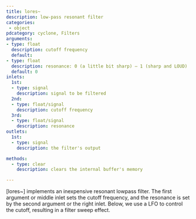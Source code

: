 ```yaml
---
title: lores~
description: low-pass resonant filter
categories:
 - object
pdcategory: cyclone, Filters
arguments:
- type: float
  description: cutoff frequency
  default:
- type: float
  description: resonance: 0 (a little bit sharp) — 1 (sharp and LOUD)
  default: 0
inlets:
  1st:
  - type: signal
    description: signal to be filtered
  2nd:
  - type: float/signal
    description: cutoff frequency
  3rd:
  - type: float/signal
    description: resonance
outlets:
  1st:
  - type: signal
    description: the filter's output

methods:
  - type: clear
    description: clears the internal buffer's memory

---
```


[lores~] implements an inexpensive resonant lowpass filter. The first argument or middle inlet sets the cutoff frequency, and the resonance is set by the second argument or the right inlet. Below, we use a LFO to control the cutoff, resulting in a filter sweep effect.

